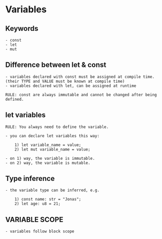 # Variables

## Keywords

    - const
    - let
    - mut

## Difference between let & const

    - variables declared with const must be assigned at compile time. (their TYPE and VALUE must be known at compile time)
    - variables declared with let, can be assigned at runtime

    RULE: const are always immutable and cannot be changed after being defined.

## let variables

    RULE: You always need to define the variable.

    - you can declare let variables this way:

        1) let variable_name = value;
        2) let mut variable_name = value;

    - on 1) way, the variable is immutable.
    - on 2) way, the variable is mutable.

## Type inference

    - the variable type can be inferred, e.g.

        1) const name: str = "Jonas";
        2) let age: u8 = 21;

## VARIABLE SCOPE

    - variables follow block scope